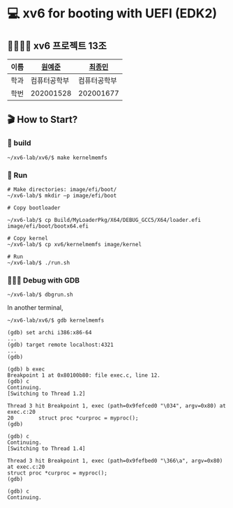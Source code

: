 # 💻 xv6 for booting with UEFI (EDK2)

## 👨‍👩‍👧‍👦 xv6 프로젝트 13조

|이름|[원예준](https://github.com/own1596)|[최종민](https://github.com/jongmine)|
|---|----------------------------------|-----------------------------------|
|학과|컴퓨터공학부|컴퓨터공학부|
|학번|202001528|202001677|

## 🎬 How to Start?

### 🔨 build

``` shell
~/xv6-lab/xv6/$ make kernelmemfs
```

### 🚗 Run

```shell
# Make directories: image/efi/boot/
~/xv6-lab/$ mkdir –p image/efi/boot

# Copy bootloader

~/xv6-lab/$ cp Build/MyLoaderPkg/X64/DEBUG_GCC5/X64/loader.efi image/efi/boot/bootx64.efi

# Copy kernel
~/xv6-lab/$ cp xv6/kernelmemfs image/kernel

# Run
~/xv6-lab/$ ./run.sh
```

### 🧑🏻‍🔧 Debug with GDB

```shell
~/xv6-lab/$ dbgrun.sh
```

In another terminal,

``` shell
~/xv6-lab/xv6/$ gdb kernelmemfs

(gdb) set archi i386:x86-64
...
(gdb) target remote localhost:4321
...
(gdb)

(gdb) b exec
Breakpoint 1 at 0x80100b80: file exec.c, line 12.
(gdb) c
Continuing.
[Switching to Thread 1.2]

Thread 3 hit Breakpoint 1, exec (path=0x9fefced0 "\034", argv=0x80) at exec.c:20
20        struct proc *curproc = myproc();
(gdb)

(gdb) c
Continuing.
[Switching to Thread 1.4]

Thread 3 hit Breakpoint 1, exec (path=0x9fefbed0 "\366\a", argv=0x80) at exec.c:20
struct proc *curproc = myproc();
(gdb)

(gdb) c
Continuing.
```
